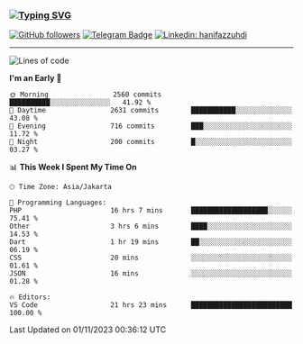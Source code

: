 ### [![Typing SVG](https://readme-typing-svg.herokuapp.com?font=lato&size=22&lines=Hi+There+👋)](https://git.io/typing-svg) 

[![GitHub followers](https://img.shields.io/github/followers/hanifazzuhdi?label=Follow&style=social)](https://github.com/hanifazzuhdi/?tab=follow) 
[![Telegram Badge](https://img.shields.io/badge/-hanif0198-blue?style=social&logo=telegram&link=https://www.t.me/hanif0198/)](https://www.t.me/hanif0198/) 
[![Linkedin: hanifazzuhdi](https://img.shields.io/badge/-hanifazzuhdi-blue?style=flat-square&logo=Linkedin&logoColor=white&link=https://www.linkedin.com/in/hanif-az-zuhdi-69688019b/)](https://www.linkedin.com/in/hanif-az-zuhdi-69688019b/) 

<hr/>

<!--START_SECTION:waka-->
![Lines of code](https://img.shields.io/badge/From%20Hello%20World%20I%27ve%20Written-37.5%20million%20lines%20of%20code-blue)

**I'm an Early 🐤** 

```text
🌞 Morning                2560 commits        ██████████░░░░░░░░░░░░░░░   41.92 % 
🌆 Daytime                2631 commits        ███████████░░░░░░░░░░░░░░   43.08 % 
🌃 Evening                716 commits         ███░░░░░░░░░░░░░░░░░░░░░░   11.72 % 
🌙 Night                  200 commits         █░░░░░░░░░░░░░░░░░░░░░░░░   03.27 % 
```


📊 **This Week I Spent My Time On** 

```text
🕑︎ Time Zone: Asia/Jakarta

💬 Programming Languages: 
PHP                      16 hrs 7 mins       ███████████████████░░░░░░   75.41 % 
Other                    3 hrs 6 mins        ████░░░░░░░░░░░░░░░░░░░░░   14.53 % 
Dart                     1 hr 19 mins        ██░░░░░░░░░░░░░░░░░░░░░░░   06.19 % 
CSS                      20 mins             ░░░░░░░░░░░░░░░░░░░░░░░░░   01.61 % 
JSON                     16 mins             ░░░░░░░░░░░░░░░░░░░░░░░░░   01.28 % 

🔥 Editors: 
VS Code                  21 hrs 23 mins      █████████████████████████   100.00 % 
```


 Last Updated on 01/11/2023 00:36:12 UTC
<!--END_SECTION:waka-->
